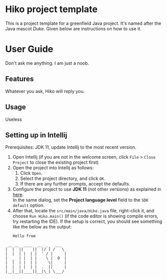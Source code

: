 # Hiko project template

This is a project template for a greenfield Java project. It's named after the Java mascot _Duke_. Given below are instructions on how to use it.

# User Guide
Don't ask me anything. I am just a noob. 

## Features 
Whatever you ask, Hiko will reply you.

## Usage
Useless

## Setting up in Intellij

Prerequisites: JDK 11, update Intellij to the most recent version.

1. Open Intellij (if you are not in the welcome screen, click `File` > `Close Project` to close the existing project first)
1. Open the project into Intellij as follows:
   1. Click `Open`.
   1. Select the project directory, and click `OK`.
   1. If there are any further prompts, accept the defaults.
1. Configure the project to use **JDK 11** (not other versions) as explained in [here](https://www.jetbrains.com/help/idea/sdk.html#set-up-jdk).<br>
   In the same dialog, set the **Project language level** field to the `SDK default` option.
3. After that, locate the `src/main/java/Hiko.java` file, right-click it, and choose `Run Hiko.main()` (if the code editor is showing compile errors, try restarting the IDE). If the setup is correct, you should see something like the below as the output:
   ```
   Hello from 
```
 __ __  ____  __  _   ___  
|  |  ||    ||  |/ ] /   \
|  |  | |  | |  ' / |     |
|  _  | |  | |    \ |  O  |
|  |  | |  | |     \|     |
|  |  | |  | |  .  ||     |
|__|__||____||__|\_| \___/

   ```
